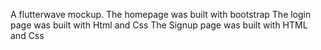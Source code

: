 A flutterwave mockup. The homepage was built with bootstrap The login page was built with Html and Css The Signup page was built with HTML and Css
